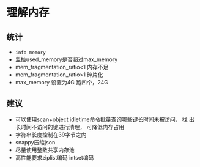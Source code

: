 # 理解内存

## 统计

- `info memory`
- 监控used_memory是否超过max_memory
- mem_fragmentation_ratio<1 内存不足
- mem_fragmentation_ratio>1 碎片化
- max_memory 设置为4G 跑四个，24G

## 建议

- 可以使用scan+object idletime命令批量查询哪些键长时间未被访问， 找
出长时间不访问的键进行清理， 可降低内存占用
- 字符串长度控制在39字节之内
- snappy压缩json
- 尽量使用整数共享内存池
- 高性能要求ziplist编码 intset编码